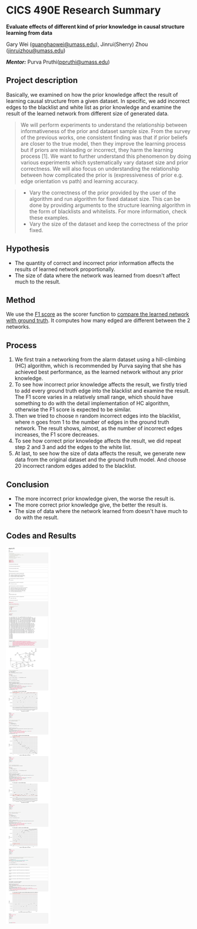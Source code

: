 # CICS 490E Research Summary
**Evaluate effects of different kind of prior knowledge in causal structure learning from data**

Gary Wei (guanghaowei@umass.edu), Jinrui(Sherry) Zhou (jinruizhou@umass.edu)

***Mentor:*** Purva Pruthi(ppruthi@umass.edu)

## Project description
Basically, we examined on how the prior knowledge affect the result of learning causal structure from a given dataset. In specific, we add incorrect edges to the blacklist and white list as prior knowledge and examine the result of the learned network from different size of generated data.

> We will perform experiments to understand the relationship between informativeness of the prior and dataset sample size. From the survey of the previous works, one consistent finding was that if prior beliefs are closer to the true model, then they improve the learning process but if priors are misleading or incorrect, they harm the learning process [1]. We want to further understand this phenomenon by doing various experiments which systematically vary dataset size and prior correctness. We will also focus on understanding the relationship between how complicated the prior is (expressiveness of prior e.g. edge orientation vs path) and learning accuracy.

> - Vary the correctness of the prior provided by the user of the algorithm and run algorithm for fixed dataset size. This can be done by providing arguments to the structure learning algorithm in the form of blacklists and whitelists. For more information, check these examples.
> - Vary the size of the dataset and keep the correctness of the prior fixed. 


## Hypothesis
* The quantity of correct and incorrect prior information affects the results of learned network proportionally.
* The size of data where the network was learned from doesn't affect much to the result.


## Method
We use the [F1 score](https://en.wikipedia.org/wiki/F-score) as the scorer function to [compare the learned network with ground truth](https://www.bnlearn.com/examples/compare-dags/). It computes how many edged are different between the 2 networks.


## Process
1. We first train a networking from the alarm dataset using a hill-climbing (HC) algorithm, which is recommended by Purva saying that she has achieved best performance, as the learned network without any prior knowledge.
2. To see how incorrect prior knowledge affects the result, we firstly tried to add every ground truth edge into the blacklist and examine the result. The F1 score varies in a relatively small range, which should have something to do with the detail implementation of HC algorithm, otherwise the F1 score is expected to be similar.
3. Then we tried to choose n random incorrect edges into the blacklist, where n goes from 1 to the number of edges in the ground truth network. The result shows, almost, as the number of incorrect edges increases, the F1 score decreases. 
4. To see how correct prior knowledge affects the result, we did repeat step 2 and 3 and add the edges to the white list.
5. At last, to see how the size of data affects the result, we generate new data from the original dataset and the ground truth model. And choose 20 incorrect random edges added to the blacklist.


## Conclusion
* The more incorrect prior knowledge given, the worse the result is.
* The more correct prior knowledge give, the better the result is.
* The size of data where the network learned from doesn't have much to do with the result.


## Codes and Results
![Codes and Results](alarm.jpg)
